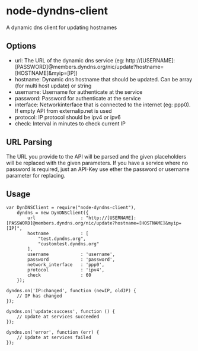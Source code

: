 node-dyndns-client
==================

A dynamic dns client for updating hostnames

Options
-------
* url: The URL of the dynamic dns service (eg: http://[USERNAME]:[PASSWORD]@members.dyndns.org/nic/update?hostname=[HOSTNAME]&myip=[IP])
* hostname: Dynamic dns hostname that should be updated. Can be array (for multi host update) or string
* username: Username for authenticate at the service
* password: Password for authenticate at the service
* interface: Networkinterface that is connected to the internet (eg: ppp0). If empty API from externalip.net is used
* protocol: IP protocol should be ipv4 or ipv6
* check: Interval in minutes to check current IP

URL Parsing
-----------
The URL you provide to the API will be parsed and the given placeholders will be replaced with the given parameters.
If you have a service where no password is required, just an API-Key use ether the password or username parameter for
replacing.

Usage
-----
    var DynDNSClient = require("node-dyndns-client"),
        dyndns = new DynDNSClient({
            url                 : "http://[USERNAME]:[PASSWORD]@members.dyndns.org/nic/update?hostname=[HOSTNAME]&myip=[IP]",
            hostname            : [
                "test.dyndns.org",
                "customtest.dyndns.org"
            ],
            username            : 'username',
            password            : 'password',
            network_interface   : 'ppp0',
            protocol            : 'ipv4',
            check               : 60
        });

    dyndns.on('IP:changed', function (newIP, oldIP) {
        // IP has changed
    });

    dyndns.on('update:success', function () {
        // Update at services succeeded
    });

    dyndns.on('error', function (err) {
        // Update at services failed
    });